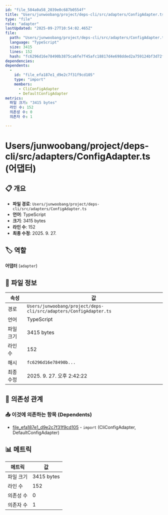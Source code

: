 ```yaml
---
id: "file_584a0a58_2039e0c687b0554f"
title: "Users/junwoobang/project/deps-cli/src/adapters/ConfigAdapter.ts (어댑터)"
type: "file"
role: "adapter"
lastUpdated: "2025-09-27T10:54:02.465Z"
file:
  path: "Users/junwoobang/project/deps-cli/src/adapters/ConfigAdapter.ts"
  language: "TypeScript"
  size: 3415
  lines: 152
  hash: "fc6296d16e78490b3875ca6fe7f45afc18817d4e698dded2a759124bf3d72fbf"
dependencies:
dependents:
  -
    id: "file_efa187e1_d9e2c7f31f9cd105"
    type: "import"
    members:
      - CliConfigAdapter
      - DefaultConfigAdapter
metrics:
  파일 크기: "3415 bytes"
  라인 수: 152
  의존성 수: 0
  의존자 수: 1

---
```


# Users/junwoobang/project/deps-cli/src/adapters/ConfigAdapter.ts (어댑터)

## 📋 개요

- **파일 경로**: `Users/junwoobang/project/deps-cli/src/adapters/ConfigAdapter.ts`
- **언어**: TypeScript
- **크기**: 3415 bytes
- **라인 수**: 152
- **최종 수정**: 2025. 9. 27.

## 🏷️ 역할

**어댑터** (`adapter`)

## 📄 파일 정보

| 속성 | 값 |
|------|----|
| 경로 | `Users/junwoobang/project/deps-cli/src/adapters/ConfigAdapter.ts` |
| 언어 | TypeScript |
| 파일 크기 | 3415 bytes |
| 라인 수 | 152 |
| 해시 | `fc6296d16e78490b...` |
| 최종 수정 | 2025. 9. 27. 오후 2:42:22 |

## 🔗 의존성 관계

### 📤 이것에 의존하는 항목 (Dependents)

- [file_efa187e1_d9e2c7f31f9cd105](file_efa187e1_d9e2c7f31f9cd105.md) - `import` (CliConfigAdapter, DefaultConfigAdapter)

## 📊 메트릭

| 메트릭 | 값 |
|--------|----|
| 파일 크기 | 3415 bytes |
| 라인 수 | 152 |
| 의존성 수 | 0 |
| 의존자 수 | 1 |

